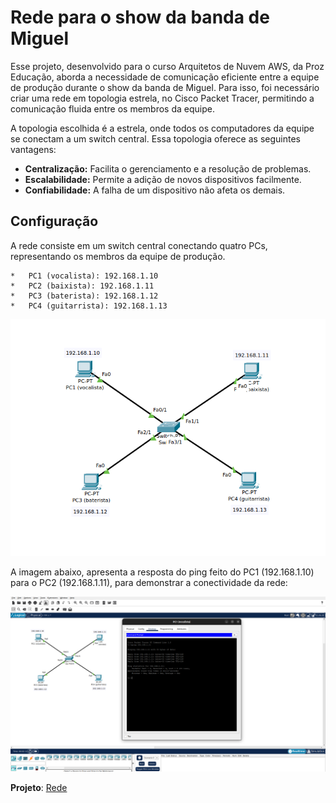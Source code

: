 # Rede para o show da banda de Miguel

Esse projeto, desenvolvido para o curso Arquitetos de Nuvem AWS, da Proz Educação, aborda a necessidade de comunicação eficiente entre a equipe de produção durante o show da banda de Miguel. Para isso, foi necessário criar uma rede em topologia estrela, no Cisco Packet Tracer, permitindo a comunicação fluida entre os membros da equipe.

A topologia escolhida é a estrela, onde todos os computadores da equipe se conectam a um switch central. Essa topologia oferece as seguintes vantagens:

*   **Centralização:** Facilita o gerenciamento e a resolução de problemas.
*   **Escalabilidade:** Permite a adição de novos dispositivos facilmente.
*   **Confiabilidade:** A falha de um dispositivo não afeta os demais.


## Configuração

A rede consiste em um switch central conectando quatro PCs, representando os membros da equipe de produção.

    *   PC1 (vocalista): 192.168.1.10
    *   PC2 (baixista): 192.168.1.11
    *   PC3 (baterista): 192.168.1.12
    *   PC4 (guitarrista): 192.168.1.13

![images](https://github.com/phatima05/proz-topologia-de-rede/blob/main/images/Topologia_Rede_CISCO.png)


A imagem abaixo, apresenta a resposta do ping feito do PC1 (192.168.1.10) para o PC2 (192.168.1.11), para demonstrar a conectividade da rede:

![images](https://github.com/phatima05/proz-topologia-de-rede/blob/main/images/Rede_CISCO.png)


**Projeto**: [Rede](https://github.com/phatima05/proz-topologia-de-rede/blob/main/images/Rede.pkt)
